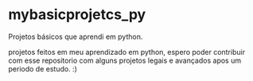 # mybasicprojetcs_py
Projetos básicos que aprendi em python.

projetos feitos em meu aprendizado em python, espero poder contribuir com esse repositorio com alguns projetos legais e avançados apos um periodo de estudo.
:)
